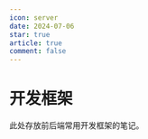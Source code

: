 ```yaml
---
icon: server
date: 2024-07-06
star: true
article: true
comment: false
---
```


# 开发框架

此处存放前后端常用开发框架的笔记。

